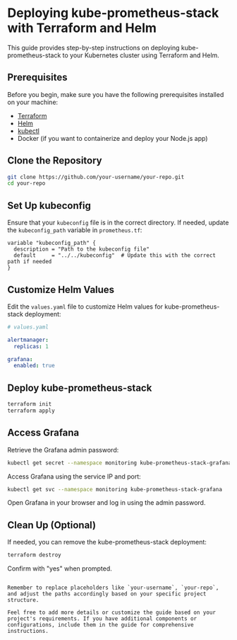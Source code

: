 # Deploying kube-prometheus-stack with Terraform and Helm

This guide provides step-by-step instructions on deploying kube-prometheus-stack to your Kubernetes cluster using Terraform and Helm.

## Prerequisites

Before you begin, make sure you have the following prerequisites installed on your machine:

- [Terraform](https://www.terraform.io/downloads.html)
- [Helm](https://helm.sh/docs/intro/install/)
- [kubectl](https://kubernetes.io/docs/tasks/tools/install-kubectl/)
- Docker (if you want to containerize and deploy your Node.js app)

## Clone the Repository

```bash
git clone https://github.com/your-username/your-repo.git
cd your-repo
```

## Set Up kubeconfig

Ensure that your `kubeconfig` file is in the correct directory. If needed, update the `kubeconfig_path` variable in `prometheus.tf`:

```hcl
variable "kubeconfig_path" {
  description = "Path to the kubeconfig file"
  default     = "../../kubeconfig"  # Update this with the correct path if needed
}
```

## Customize Helm Values

Edit the `values.yaml` file to customize Helm values for kube-prometheus-stack deployment:

```yaml
# values.yaml

alertmanager:
  replicas: 1

grafana:
  enabled: true
```

## Deploy kube-prometheus-stack

```bash
terraform init
terraform apply
```

## Access Grafana

Retrieve the Grafana admin password:

```bash
kubectl get secret --namespace monitoring kube-prometheus-stack-grafana -o jsonpath="{.data.admin-password}" | base64 --decode ; echo
```

Access Grafana using the service IP and port:

```bash
kubectl get svc --namespace monitoring kube-prometheus-stack-grafana
```

Open Grafana in your browser and log in using the admin password.

## Clean Up (Optional)

If needed, you can remove the kube-prometheus-stack deployment:

```bash
terraform destroy
```

Confirm with "yes" when prompted.

```

Remember to replace placeholders like `your-username`, `your-repo`, and adjust the paths accordingly based on your specific project structure.

Feel free to add more details or customize the guide based on your project's requirements. If you have additional components or configurations, include them in the guide for comprehensive instructions.
